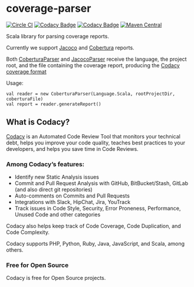 # coverage-parser

[![Circle CI](https://circleci.com/gh/codacy/coverage-parser/tree/master.svg?style=shield)](https://circleci.com/gh/codacy/coverage-parser/tree/master)
[![Codacy Badge](https://api.codacy.com/project/badge/Grade/cba8fd0874ac4f569f4f880e473cbac9)](https://www.codacy.com/app/Codacy/coverage-parser?utm_source=github.com&amp;utm_medium=referral&amp;utm_content=codacy/coverage-parser&amp;utm_campaign=Badge_Grade)
[![Codacy Badge](https://api.codacy.com/project/badge/Coverage/cba8fd0874ac4f569f4f880e473cbac9)](https://www.codacy.com/app/Codacy/coverage-parser?utm_source=github.com&utm_medium=referral&utm_content=codacy/coverage-parser&utm_campaign=Badge_Coverage)
[![Maven Central](https://maven-badges.herokuapp.com/maven-central/com.codacy/coverage-parser_2.11/badge.svg)](https://maven-badges.herokuapp.com/maven-central/com.codacy/coverage-parser_2.11)

Scala library for parsing coverage reports.

Currently we support [Jacoco](http://eclemma.org/jacoco/) and [Cobertura](http://cobertura.github.io/cobertura/) reports.

Both [CoberturaParser](https://github.com/codacy/coverage-parser/blob/master/src/main/scala/com/codacy/parsers/implementation/CoberturaParser.scala) and [JacocoParser](https://github.com/codacy/coverage-parser/blob/master/src/main/scala/com/codacy/parsers/implementation/JacocoParser.scala) receive the language, the project root, and the file containing the coverage report, producing the [Codacy coverage format](http://docs.codacy.com/docs/coverage#api)

Usage:

```
val reader = new CoberturaParser(Language.Scala, rootProjectDir, coberturaFile)
val report = reader.generateReport()
```

## What is Codacy?

[Codacy](https://www.codacy.com/) is an Automated Code Review Tool that monitors your technical debt, helps you improve your code quality, teaches best practices to your developers, and helps you save time in Code Reviews.

### Among Codacy’s features:

 - Identify new Static Analysis issues
 - Commit and Pull Request Analysis with GitHub, BitBucket/Stash, GitLab (and also direct git repositories)
 - Auto-comments on Commits and Pull Requests
 - Integrations with Slack, HipChat, Jira, YouTrack
 - Track issues in Code Style, Security, Error Proneness, Performance, Unused Code and other categories

Codacy also helps keep track of Code Coverage, Code Duplication, and Code Complexity.

Codacy supports PHP, Python, Ruby, Java, JavaScript, and Scala, among others.

### Free for Open Source

Codacy is free for Open Source projects.
